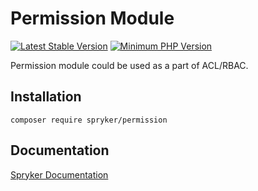 # Permission Module
[![Latest Stable Version](https://poser.pugx.org/spryker/permission/v/stable.svg)](https://packagist.org/packages/spryker/permission)
[![Minimum PHP Version](https://img.shields.io/badge/php-%3E%3D%207.4-8892BF.svg)](https://php.net/)

Permission module could be used as a part of ACL/RBAC.

## Installation

```
composer require spryker/permission
```

## Documentation

[Spryker Documentation](https://academy.spryker.com/developing_with_spryker/module_guide/modules.html)

